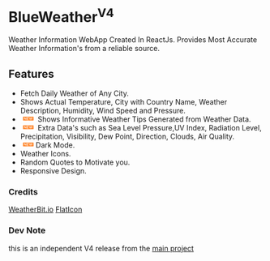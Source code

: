 # BlueWeather<sup>V4</sup>

Weather Information WebApp Created In ReactJs. Provides Most Accurate Weather Information's from a reliable source.

## Features
- Fetch Daily Weather of Any City.
- Shows Actual Temperature, City with Country Name, Weather Description, Humidity, Wind Speed and Pressure.
- <img src="/src/icons/new.gif" width="30"/> Shows Informative Weather Tips Generated from Weather Data.
- <img src="/src/icons/new.gif" width="30"/> Extra Data's such as Sea Level Pressure,UV Index, Radiation Level, Precipitation, Visibility, Dew Point, Direction, Clouds, Air Quality.
- <img src="/src/icons/new.gif" width="30"/>Dark Mode.
- Weather Icons.
- Random Quotes to Motivate you.
- Responsive Design.

### Credits
[WeatherBit.io](https://weatherbit.io) [FlatIcon](https://flaticon.com)

### Dev Note
this is an independent V4 release from the [main project](https://github.com/akshayitzme/blueweather)

